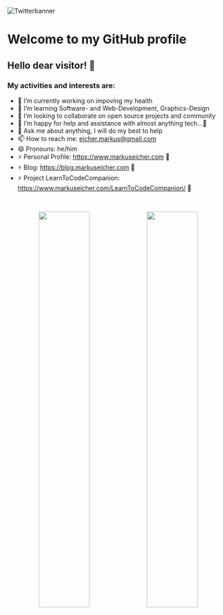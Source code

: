 ![Twitterbanner](https://user-images.githubusercontent.com/83175378/156947583-e56dc950-5547-4b74-b8ee-489ea886135b.png)

# Welcome to my GitHub profile
## Hello dear visitor! 👋
### My activities and interests are:

- 🔭 I’m currently working on impoving my health
- 🌱 I’m learning Software- and Web-Development, Graphics-Design
- 👯 I’m looking to collaborate on open source projects and community
- 🤔 I’m happy for help and assistance with almost anything tech...🤣
- 💬 Ask me about anything, I will do my best to help
- 📫 How to reach me: eicher.markus@gmail.com
- 😄 Pronouns: he/him
- ⚡ Personal Profile: https://www.markuseicher.com 👋
- ⚡ Blog: https://blog.markuseicher.com 👋
- ⚡ Project LearnToCodeCompanion: https://www.markuseicher.com/LearnToCodeCompanion/ 👋 
</br>

<p align="center">
    <img width="48%" src="https://github-readme-stats.vercel.app/api?username=markuseicher&show_icons=true&count_private=true&theme=merko" />
    <img width="48%" src="https://github-readme-streak-stats.herokuapp.com/?user=markuseicher&theme=merko" />
</p>

